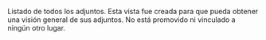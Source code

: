 Listado de todos los adjuntos. Esta vista fue creada para que pueda obtener una visión general de sus adjuntos. No está promovido ni vinculado a ningún otro lugar.